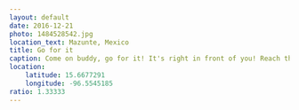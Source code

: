 ```yaml
---
layout: default
date: 2016-12-21
photo: 1484528542.jpg
location_text: Mazunte, Mexico
title: Go for it
caption: Come on buddy, go for it! It's right in front of you! Reach that water, swim and survive!
location:
    latitude: 15.6677291
    longitude: -96.5545185
ratio: 1.33333
---
```

